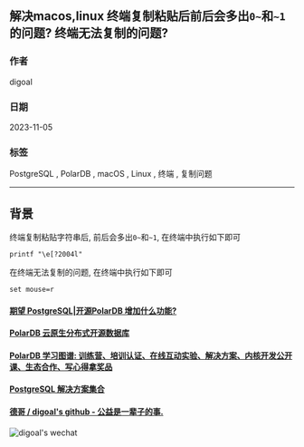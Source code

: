 ## 解决macos,linux 终端复制粘贴后前后会多出`0~`和`~1`的问题? 终端无法复制的问题?   
          
### 作者          
digoal          
          
### 日期          
2023-11-05          
          
### 标签          
PostgreSQL , PolarDB , macOS , Linux , 终端 , 复制问题            
          
----          
          
## 背景   
  
终端复制粘贴字符串后, 前后会多出`0~`和`~1`, 在终端中执行如下即可  
```  
printf "\e[?2004l"  
```  
  
在终端无法复制的问题, 在终端中执行如下即可  
```  
set mouse=r  
```  
  
  
#### [期望 PostgreSQL|开源PolarDB 增加什么功能?](https://github.com/digoal/blog/issues/76 "269ac3d1c492e938c0191101c7238216")
  
  
#### [PolarDB 云原生分布式开源数据库](https://github.com/ApsaraDB "57258f76c37864c6e6d23383d05714ea")
  
  
#### [PolarDB 学习图谱: 训练营、培训认证、在线互动实验、解决方案、内核开发公开课、生态合作、写心得拿奖品](https://www.aliyun.com/database/openpolardb/activity "8642f60e04ed0c814bf9cb9677976bd4")
  
  
#### [PostgreSQL 解决方案集合](../201706/20170601_02.md "40cff096e9ed7122c512b35d8561d9c8")
  
  
#### [德哥 / digoal's github - 公益是一辈子的事.](https://github.com/digoal/blog/blob/master/README.md "22709685feb7cab07d30f30387f0a9ae")
  
  
![digoal's wechat](../pic/digoal_weixin.jpg "f7ad92eeba24523fd47a6e1a0e691b59")
  
